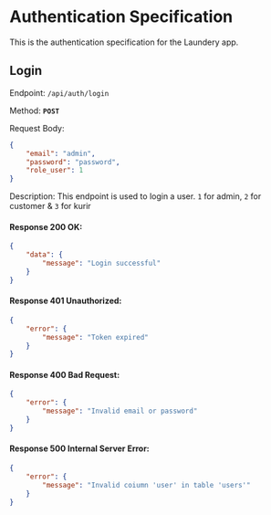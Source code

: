 # Authentication Specification

This is the authentication specification for the Laundery app.

## Login

Endpoint: `/api/auth/login`

Method: **`POST`**

Request Body:
```json
{
    "email": "admin",
    "password": "password",
    "role_user": 1
}
```
Description: This endpoint is used to login a user.
`1` for admin, `2` for customer & `3` for kurir

#### Response 200 OK:
```json
{
    "data": {
        "message": "Login successful"
    }
}
```

#### Response 401 Unauthorized:
```json
{
    "error": {
        "message": "Token expired"
    }
}
```

#### Response 400 Bad Request:
```json
{
    "error": {
        "message": "Invalid email or password"
    }
}
```

#### Response 500 Internal Server Error:
```json
{
    "error": {
        "message": "Invalid coiumn 'user' in table 'users'"
    }
}
```